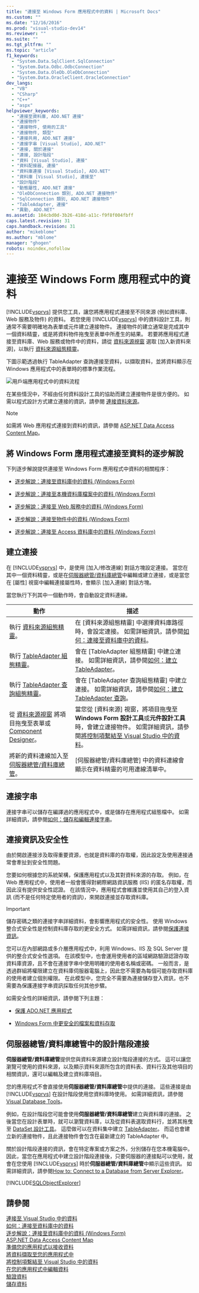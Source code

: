 ```yaml
---
title: "連接至 Windows Form 應用程式中的資料 | Microsoft Docs"
ms.custom: ""
ms.date: "12/16/2016"
ms.prod: "visual-studio-dev14"
ms.reviewer: ""
ms.suite: ""
ms.tgt_pltfrm: ""
ms.topic: "article"
f1_keywords: 
  - "System.Data.SqlClient.SqlConnection"
  - "System.Data.Odbc.OdbcConnection"
  - "System.Data.OleDb.OleDbConnection"
  - "System.Data.OracleClient.OracleConnection"
dev_langs: 
  - "VB"
  - "CSharp"
  - "C++"
  - "aspx"
helpviewer_keywords: 
  - "連接至資料庫, ADO.NET 連接"
  - "連接物件"
  - "連接物件, 使用的工具"
  - "連接物件, 類型"
  - "連接共用, ADO.NET 連接"
  - "連接字串 [Visual Studio], ADO.NET"
  - "連接, 關於連接"
  - "連接, 設計階段"
  - "資料 [Visual Studio], 連接"
  - "資料配接器, 連接"
  - "資料庫連接 [Visual Studio], ADO.NET"
  - "資料庫 [Visual Studio], 連接至"
  - "設計階段"
  - "動態屬性, ADO.NET 連接"
  - "OleDbConnection 類別, ADO.NET 連接物件"
  - "SqlConnection 類別, ADO.NET 連接物件"
  - "TableAdapter, 連接"
  - "異動, ADO.NET"
ms.assetid: 184cbd0d-3b26-418d-a11c-f9f8f004fbff
caps.latest.revision: 31
caps.handback.revision: 31
author: "mikeblome"
ms.author: "mblome"
manager: "ghogen"
robots: noindex,nofollow
---
```

# 連接至 Windows Form 應用程式中的資料
[!INCLUDE[vsprvs](../code-quality/includes/vsprvs_md.md)] 提供您工具，讓您將應用程式連接至不同來源 \(例如資料庫、Web 服務及物件\) 的資料。  若您使用 [!INCLUDE[vsprvs](../code-quality/includes/vsprvs_md.md)] 中的資料設計工具，則通常不需要明確地為表單或元件建立連接物件。  連接物件的建立通常是完成其中一個資料精靈，或是將資料物件拖曳至表單中所產生的結果。  若要將應用程式連接至資料庫、Web 服務或物件中的資料，請從 [資料來源視窗](../Topic/Data%20Sources%20Window.md) 選取 \[加入新資料來源\]，以執行 [資料來源組態精靈](../data-tools/media/data-source-configuration-wizard.png)。  
  
 下圖示範透過執行 TableAdapter 查詢連接至資料，以擷取資料，並將資料顯示在 Windows 應用程式中的表單時的標準作業流程。  
  
 ![用戶端應用程式中的資料流程](../data-tools/media/clientdatadiagram.gif "ClientDataDiagram")  
  
 在某些情況中，不經由任何資料設計工具的協助而建立連接物件是很方便的。  如需以程式設計方式建立連接的資訊，請參閱 [連接資料來源](../Topic/Connecting%20to%20a%20Data%20Source%20in%20ADO.NET.md)。  
  
> [!NOTE]
>  如需將 Web 應用程式連接到資料的資訊，請參閱 [ASP.NET Data Access Content Map](http://msdn.microsoft.com/zh-tw/f9219396-a0fa-481f-894d-e3d9c67d64f2)。  
  
## 將 Windows Form 應用程式連接至資料的逐步解說  
 下列逐步解說提供連接至 Windows Form 應用程式中資料的相關程序：  
  
-   [逐步解說：連接至資料庫中的資料 \(Windows Form\)](../Topic/Walkthrough:%20Connecting%20to%20Data%20in%20a%20Database%20\(Windows%20Forms\).md)  
  
-   [逐步解說：連接至本機資料庫檔案中的資料 \(Windows Form\)](../Topic/Walkthrough:%20Connecting%20to%20Data%20in%20a%20Local%20Database%20File%20\(Windows%20Forms\).md)  
  
-   [逐步解說：連接至 Web 服務中的資料 \(Windows Form\)](../Topic/Walkthrough:%20Connecting%20to%20Data%20in%20a%20Web%20Service%20\(Windows%20Forms\).md)  
  
-   [逐步解說：連接至物件中的資料 \(Windows Form\)](../Topic/Walkthrough:%20Connecting%20to%20Data%20in%20Objects%20\(Windows%20Forms\).md)  
  
-   [逐步解說：連接至 Access 資料庫中的資料 \(Windows Form\)](../data-tools/connect-to-data-in-an-access-database-windows-forms.md)  
  
## 建立連接  
 在 [!INCLUDE[vsprvs](../code-quality/includes/vsprvs_md.md)] 中，是使用 \[加入\/修改連線\] 對話方塊設定連接。  當您在其中一個資料精靈，或是在[伺服器總管\/資料庫總管](../Topic/Server%20Explorer.md)中編輯或建立連接，或是當您在 \[屬性\] 視窗中編輯連接屬性時，會顯示 \[加入連線\] 對話方塊。  
  
 當您執行下列其中一個動作時，會自動設定資料連線。  
  
|動作|描述|  
|--------|--------|  
|執行 [資料來源組態精靈](../data-tools/media/data-source-configuration-wizard.png)。|在 \[資料來源組態精靈\] 中選擇資料庫路徑時，會設定連接。  如需詳細資訊，請參閱[如何：連接至資料庫中的資料](../data-tools/how-to-connect-to-data-in-a-database.md)。|  
|執行 [TableAdapter 組態精靈](../Topic/TableAdapter%20Configuration%20Wizard.md)。|會在 \[TableAdapter 組態精靈\] 中建立連接。  如需詳細資訊，請參閱[如何：建立 TableAdapter](../data-tools/create-and-configure-tableadapters.md)。|  
|執行 [TableAdapter 查詢組態精靈](../data-tools/editing-tableadapters.md)。|會在 \[TableAdapter 查詢組態精靈\] 中建立連接。  如需詳細資訊，請參閱[如何：建立 TableAdapter 查詢](../data-tools/how-to-create-tableadapter-queries.md)。|  
|從 [資料來源視窗](../Topic/Data%20Sources%20Window.md) 將項目拖曳至表單或 [Component Designer](../Topic/Component%20Designer.md)。|當您從 \[資料來源\] 視窗，將項目拖曳至 **Windows Form 設計工具**或**元件設計工具**時，會建立連接物件。  如需詳細資訊，請參閱[將控制項繫結至 Visual Studio 中的資料](../data-tools/bind-controls-to-data-in-visual-studio.md)。|  
|將新的資料連線加入至[伺服器總管\/資料庫總管](../Topic/Server%20Explorer.md)。|\[伺服器總管\/資料庫總管\] 中的資料連線會顯示在資料精靈的可用連線清單中。|  
  
## 連接字串  
 連接字串可以儲存在編譯過的應用程式中，或是儲存在應用程式組態檔中。  如需詳細資訊，請參閱[如何：儲存和編輯連接字串](../Topic/How%20to:%20Save%20and%20Edit%20Connection%20Strings.md)。  
  
## 連接資訊及安全性  
 由於開啟連接涉及取得重要資源，也就是資料庫的存取權，因此設定及使用連接通常會牽扯到安全性問題。  
  
 您要如何根據您的系統架構，保護應用程式以及其對資料來源的存取。  例如，在 Web 應用程式中，使用者一般會獲得對網際網路資訊服務 \(IIS\) 的匿名存取權，而因此沒有提供安全性認證。  在該情況中，應用程式會維護並使用其自己的登入資訊 \(而不是任何特定使用者的資訊\)，來開啟連接並存取資料庫。  
  
> [!IMPORTANT]
>  儲存密碼之類的連接字串詳細資料，會影響應用程式的安全性。  使用 Windows 整合式安全性是控制資料庫存取的更安全方式。  如需詳細資訊，請參閱[保護連接資訊](../Topic/Protecting%20Connection%20Information.md)。  
  
 您可以在內部網路或多介層應用程式中，利用 Windows、IIS 及 SQL Server 提供的整合式安全性選項。  在該模型中，也會運用使用者的區域網路驗證認證存取資料庫資源，且不會在連接字串中使用明確的使用者名稱或密碼。  一般而言，是透過群組將權限建立在資料庫伺服器電腦上，因此您不需要為每個可能存取資料庫的使用者建立個別權限。  在此模型中，您完全不需要為連接儲存登入資訊，也不需要為保護連接字串資訊採取任何其他步驟。  
  
 如需安全性的詳細資訊，請參閱下列主題：  
  
-   [保護 ADO.NET 應用程式](../Topic/Securing%20ADO.NET%20Applications.md)  
  
-   [Windows Form 中更安全的檔案和資料存取](../Topic/More%20Secure%20File%20and%20Data%20Access%20in%20Windows%20Forms.md)  
  
## 伺服器總管\/資料庫總管中的設計階段連接  
 **伺服器總管\/資料庫總管**提供您與資料來源建立設計階段連接的方式。  這可以讓您瀏覽可使用的資料來源，以及顯示資料來源所包含的資料表、資料行及其他項目的相關資訊，還可以編輯及建立資料庫項目。  
  
 您的應用程式不會直接使用**伺服器總管\/資料庫總管**中提供的連接。  這些連接是由 [!INCLUDE[vsprvs](../code-quality/includes/vsprvs_md.md)] 在設計階段使用您資料庫時使用。  如需詳細資訊，請參閱[Visual Database Tools](http://msdn.microsoft.com/zh-tw/6b145922-2f00-47db-befc-bf351b4809a1)。  
  
 例如，在設計階段您可能會使用**伺服器總管\/資料庫總管**建立與資料庫的連接。  之後當您在設計表單時，就可以瀏覽資料庫，以及從資料表選取資料行，並將其拖曳至 [DataSet 設計工具](../data-tools/creating-and-editing-typed-datasets.md)。  這麼做可以在資料集中建立 [TableAdapter](../data-tools/tableadapter-overview.md)。  而這也會建立新的連接物件，且此連接物件會包含在最新建立的 TableAdapter 中。  
  
 關於設計階段連接的資訊，會在特定專案或方案之外，分別儲存在您本機電腦中。  因此，當您在應用程式中建立設計階段連接後，只要伺服器的連接點可以使用，就會在您使用 [!INCLUDE[vsprvs](../code-quality/includes/vsprvs_md.md)] 時於**伺服器總管\/資料庫總管**中顯示這些資訊。  如需詳細資訊，請參閱[How to: Connect to a Database from Server Explorer](http://msdn.microsoft.com/zh-tw/7c1c3067-0d77-471b-872b-639f9f50db74)。  
  
 [!INCLUDE[SQLObjectExplorer](../data-tools/includes/sqlobjectexplorer_md.md)]  
  
## 請參閱  
 [連接至 Visual Studio 中的資料](../data-tools/connecting-to-data-in-visual-studio.md)   
 [如何：連接至資料庫中的資料](../data-tools/how-to-connect-to-data-in-a-database.md)   
 [逐步解說：連接至資料庫中的資料 \(Windows Form\)](../Topic/Walkthrough:%20Connecting%20to%20Data%20in%20a%20Database%20\(Windows%20Forms\).md)   
 [ASP.NET Data Access Content Map](http://msdn.microsoft.com/zh-tw/f9219396-a0fa-481f-894d-e3d9c67d64f2)   
 [準備您的應用程式以接收資料](../Topic/Preparing%20Your%20Application%20to%20Receive%20Data.md)   
 [將資料擷取至您的應用程式中](../data-tools/fetching-data-into-your-application.md)   
 [將控制項繫結至 Visual Studio 中的資料](../data-tools/bind-controls-to-data-in-visual-studio.md)   
 [在您的應用程式中編輯資料](../data-tools/editing-data-in-your-application.md)   
 [驗證資料](../Topic/Validating%20Data.md)   
 [儲存資料](../data-tools/saving-data.md)